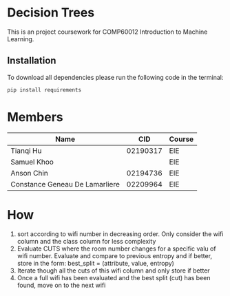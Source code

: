 # Decision Trees
This is an project coursework for COMP60012 Introduction to Machine Learning.

## Installation
To download all dependencies please run the following code in the terminal:
```
pip install requirements
```

# Members
| Name                              | CID        | Course |
|-----------------------------------|------------|--------|
| Tianqi Hu                         | 02190317   | EIE    |
| Samuel Khoo                       |            | EIE    |
| Anson Chin                        | 02194736   | EIE    |
| Constance Geneau De Lamarliere    | 02209964   | EIE    |

# How 


1) sort according to wifi number in decreasing order. Only consider the wifi column and the class column for less complexity
2) Evaluate CUTS where the room number changes for a specific valu of wifi number. Evaluate and compare to previous entropy and if better, store in the form: best_split = (attribute, value, entropy)
3) Iterate though all the cuts of this wifi column and only store if better
4) Once a full wifi has been evaluated and the best split (cut) has been found, move on to the next wifi